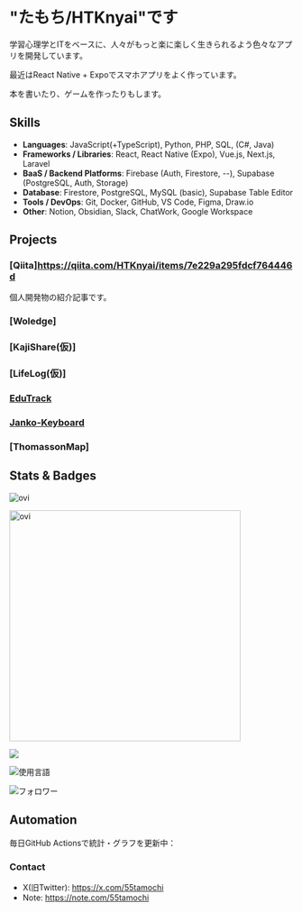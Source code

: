# "たもち/HTKnyai"です
学習心理学とITをベースに、人々がもっと楽に楽しく生きられるよう色々なアプリを開発しています。</p>
最近はReact Native + Expoでスマホアプリをよく作っています。</p>
本を書いたり、ゲームを作ったりもします。

## Skills
- **Languages**: JavaScript(+TypeScript), Python, PHP, SQL, (C#, Java)
- **Frameworks / Libraries**: React, React Native (Expo), Vue.js, Next.js, Laravel
- **BaaS / Backend Platforms**: Firebase (Auth, Firestore, --), Supabase (PostgreSQL, Auth, Storage)
- **Database**: Firestore, PostgreSQL, MySQL (basic), Supabase Table Editor
- **Tools / DevOps**: Git, Docker, GitHub, VS Code, Figma, Draw.io
- **Other**: Notion, Obsidian, Slack, ChatWork, Google Workspace

## Projects
### [Qiita]https://qiita.com/HTKnyai/items/7e229a295fdcf764446d
個人開発物の紹介記事です。
### [Woledge]
### [KajiShare(仮)]
### [LifeLog(仮)]
### [EduTrack](https://github.com/HTKnyai/EduTrack)
### [Janko-Keyboard](https://github.com/HTKnyai/janko-midi)
### [ThomassonMap]

## Stats & Badges
<img src="https://github-readme-stats.vercel.app/api/top-langs?username=HTKNyai&show_icons=true&locale=en&layout=compact&theme=chartreuse-dark" alt="ovi" /></p>
<img src="https://github-readme-stats.vercel.app/api?username=HTKNyai&show_icons=true&locale=en&theme=chartreuse-dark" alt="ovi" width="410" /></p>
<img src="https://github-profile-trophy.vercel.app/?username=HTKNyai&theme=juicyfresh&no-bg=true" />

![使用言語](https://github-readme-stats.vercel.app/api/top-langs?username=HTKnyai&show_icons=true&theme=tokyonight)</p>
![フォロワー](https://img.shields.io/github/followers/HTKnyai?style=social)

## Automation
毎日GitHub Actionsで統計・グラフを更新中：

### Contact
- X(旧Twitter): https://x.com/55tamochi
- Note: https://note.com/55tamochi

